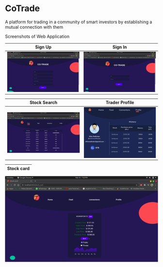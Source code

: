# CoTrade
A platform for trading in a community of smart investors by establishing a mutual connection with them

Screenshots of Web Application

Sign Up             |  Sign In
:-------------------------:|:-------------------------:
![](webscreenshots/signup.png)  |  ![](webscreenshots/login.png)

Stock Search            |   Trader Profile
:-------------------------:|:-------------------------:
![](webscreenshots/Home.png)  |  ![](webscreenshots/feed.jpg)

Stock card            |   
:-------------------------:| 
![](webscreenshots/stock.png)   

